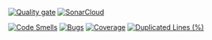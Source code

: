 
[![Quality gate](https://sonarcloud.io/api/project_badges/quality_gate?project=douglas-dreer_escola-server)](https://sonarcloud.io/summary/new_code?id=douglas-dreer_escola-server)
[![SonarCloud](https://sonarcloud.io/images/project_badges/sonarcloud-black.svg)](https://sonarcloud.io/summary/new_code?id=douglas-dreer_escola-server)

[![Code Smells](https://sonarcloud.io/api/project_badges/measure?project=douglas-dreer_escola-server&metric=code_smells)](https://sonarcloud.io/summary/new_code?id=douglas-dreer_escola-server)
[![Bugs](https://sonarcloud.io/api/project_badges/measure?project=douglas-dreer_escola-server&metric=bugs)](https://sonarcloud.io/summary/new_code?id=douglas-dreer_escola-server)
[![Coverage](https://sonarcloud.io/api/project_badges/measure?project=douglas-dreer_escola-server&metric=coverage)](https://sonarcloud.io/summary/new_code?id=douglas-dreer_escola-server)
[![Duplicated Lines (%)](https://sonarcloud.io/api/project_badges/measure?project=douglas-dreer_escola-server&metric=duplicated_lines_density)](https://sonarcloud.io/summary/new_code?id=douglas-dreer_escola-server)